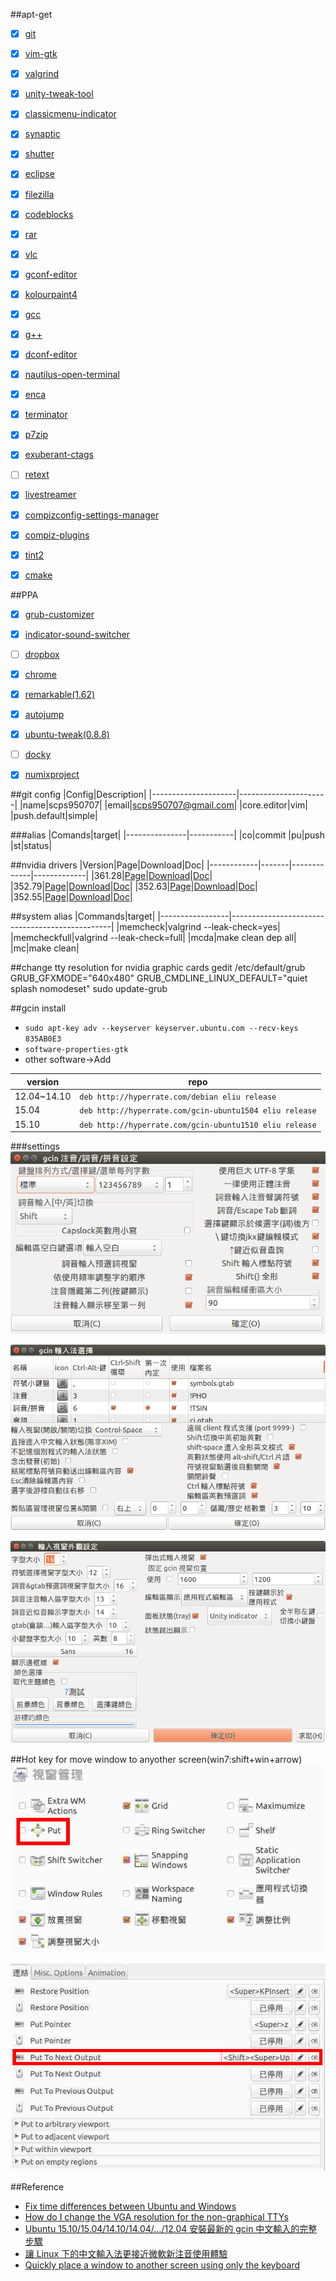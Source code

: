 ##apt-get
- [X] [git](http://git-scm.com/)
- [X] [vim-gtk](http://www.vim.org/)
- [X] [valgrind](http://valgrind.org/)
- [X] [unity-tweak-tool](https://launchpad.net/unity-tweak-tool)
- [X] [classicmenu-indicator](http://www.florian-diesch.de/software/classicmenu-indicator/)
- [X] [synaptic](http://www.nongnu.org/synaptic/)
- [X] [shutter](http://shutter-project.org/)
- [X] [eclipse](http://eclipse.org/)
- [X] [filezilla](https://filezilla-project.org/)
- [X] [codeblocks](http://www.codeblocks.org/)
- [X] [rar](http://www.rarlabs.com/)
- [X] [vlc](http://www.videolan.org/vlc/)
- [X] [gconf-editor](https://projects.gnome.org/gconf/)
- [X] [kolourpaint4](http://kolourpaint.org/)
- [X] [gcc](https://gcc.gnu.org/)
- [X] [g++](https://gcc.gnu.org/)
- [X] [dconf-editor](https://wiki.gnome.org/Projects/dconf)
- [X] [nautilus-open-terminal](https://github.com/GNOME/nautilus)
- [X] [enca](https://github.com/nijel/enca)
- [X] [terminator](https://launchpad.net/terminator)
- [X] [p7zip](http://www.7-zip.org/)
- [X] [exuberant-ctags](http://ctags.sourceforge.net/)
- [ ] [retext](https://github.com/retext-project/retext)
- [X] [livestreamer](http://docs.livestreamer.io)
- [X] [compizconfig-settings-manager](https://apps.ubuntu.com/cat/applications/compizconfig-settings-manager/)
- [X] [compiz-plugins](https://apps.ubuntu.com/cat/applications/compiz-plugins/)
- [X] [tint2](https://gitlab.com/o9000/tint2)
- [X] [cmake](https://cmake.org/)


##PPA
- [X] [grub-customizer](https://launchpad.net/grub-customizer)
- [X] [indicator-sound-switcher](http://yktoo.com/en/software/indicator-sound-switcher)
- [ ] [dropbox](https://www.dropbox.com/install?os=lnx)
- [X] [chrome](https://www.google.com.tw/chrome/browser/desktop/)
- [X] [remarkable(1.62)](https://remarkableapp.github.io/)
- [X] [autojump](https://github.com/joelthelion/autojump)
- [X] [ubuntu-tweak(0.8.8)](https://launchpad.net/ubuntu-tweak)
- [ ] [docky](https://launchpad.net/docky)
- [X] [numixproject](https://numixproject.org/)


##git config
|Config|Description|
|---------------------|----------------------|
|name|scps950707|
|email|scps950707@gmail.com|
|core.editor|vim|
|push.default|simple|

###alias
|Comands|target|
|---------------|-----------|
|co|commit
|pu|push
|st|status|


##nvidia drivers
|Version|Page|Download|Doc|
|------------|-------|-------------|-------------|
|361.28|[Page](http://www.geforce.com.tw/drivers/results/98416)|[Download](http://tw.download.nvidia.com/XFree86/Linux-x86_64/361.28/NVIDIA-Linux-x86_64-361.28.run)|[Doc](http://goo.gl/P52lj0)|
|352.79|[Page](http://www.geforce.com.tw/drivers/results/97671)|[Download](http://tw.download.nvidia.com/XFree86/Linux-x86_64/352.79/NVIDIA-Linux-x86_64-352.79.run)|[Doc](http://goo.gl/H4Q45K)|
|352.63|[Page](http://www.geforce.com.tw/drivers/results/95281)|[Download](http://tw.download.nvidia.com/XFree86/Linux-x86_64/352.63/NVIDIA-Linux-x86_64-352.63.run)|[Doc](http://goo.gl/DXeutI)|
|352.55|[Page](http://www.geforce.com.tw/drivers/results/92846)|[Download](http://tw.download.nvidia.com/XFree86/Linux-x86_64/352.55/NVIDIA-Linux-x86_64-352.55.run)|[Doc](http://goo.gl/fQuy88)|



##system alias
|Commands|target|
|-----------------|------------------------------------------------|
|memcheck|valgrind --leak-check=yes|
|memcheckfull|valgrind --leak-check=full|
|mcda|make clean dep all|
|mc|make clean|


##change tty resolution for nvidia graphic cards
	gedit /etc/default/grub
	GRUB_GFXMODE="640x480"
	GRUB_CMDLINE_LINUX_DEFAULT="quiet splash nomodeset"
	sudo update-grub

##gcin install
- 	`sudo apt-key adv --keyserver keyserver.ubuntu.com --recv-keys 835AB0E3`
-	`software-properties-gtk `
- other software->Add

|version|repo|
|-----------|---------|
|12.04~14.10|`deb http://hyperrate.com/debian eliu release`|
|15.04|`deb http://hyperrate.com/gcin-ubuntu1504 eliu release`|
|15.10|`deb http://hyperrate.com/gcin-ubuntu1510 eliu release`|

###settings
![](https://raw.githubusercontent.com/scps950707/ubuntu-install/master/pic/1.png)

![](https://raw.githubusercontent.com/scps950707/ubuntu-install/master/pic/4.png)

![](https://raw.githubusercontent.com/scps950707/ubuntu-install/master/pic/3.png)


##Hot key for move window to anyother screen(win7:shift+win+arrow)
![](https://raw.githubusercontent.com/scps950707/ubuntu-install/master/pic/5.png)

![](https://raw.githubusercontent.com/scps950707/ubuntu-install/master/pic/6.png)


##Reference
- [Fix time differences between Ubuntu and Windows](http://www.webupd8.org/2014/09/dual-boot-fix-time-differences-between.html)
- [How do I change the VGA resolution for the non-graphical TTYs](http://askubuntu.com/questions/96658/how-do-i-change-the-vga-resolution-for-the-non-graphical-ttys)
- [Ubuntu 15.10/15.04/14.10/14.04/…/12.04 安裝最新的 gcin 中文輸入的完整步驟](http://hyperrate.com/thread.php?tid=28044)
- [讓 Linux 下的中文輸入法更接近微軟新注音使用體驗](http://goodjack.blogspot.tw/2013/08/linux-phonetic-setting.html)
- [Quickly place a window to another screen using only the keyboard](http://askubuntu.com/questions/22207/quickly-place-a-window-to-another-screen-using-only-the-keyboard)

